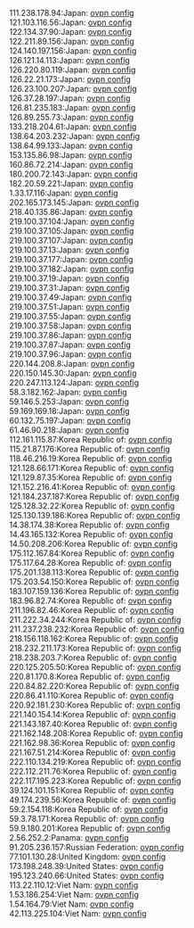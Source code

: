 111.238.178.94:Japan: [ovpn config](vpn/111_238_178_94.ovpn)  
121.103.116.56:Japan: [ovpn config](vpn/121_103_116_56.ovpn)  
122.134.37.90:Japan: [ovpn config](vpn/122_134_37_90.ovpn)  
122.211.89.156:Japan: [ovpn config](vpn/122_211_89_156.ovpn)  
124.140.197.156:Japan: [ovpn config](vpn/124_140_197_156.ovpn)  
126.121.14.113:Japan: [ovpn config](vpn/126_121_14_113.ovpn)  
126.220.80.119:Japan: [ovpn config](vpn/126_220_80_119.ovpn)  
126.22.21.173:Japan: [ovpn config](vpn/126_22_21_173.ovpn)  
126.23.100.207:Japan: [ovpn config](vpn/126_23_100_207.ovpn)  
126.37.28.197:Japan: [ovpn config](vpn/126_37_28_197.ovpn)  
126.81.235.183:Japan: [ovpn config](vpn/126_81_235_183.ovpn)  
126.89.255.73:Japan: [ovpn config](vpn/126_89_255_73.ovpn)  
133.218.204.61:Japan: [ovpn config](vpn/133_218_204_61.ovpn)  
138.64.203.232:Japan: [ovpn config](vpn/138_64_203_232.ovpn)  
138.64.99.133:Japan: [ovpn config](vpn/138_64_99_133.ovpn)  
153.135.86.98:Japan: [ovpn config](vpn/153_135_86_98.ovpn)  
160.86.72.214:Japan: [ovpn config](vpn/160_86_72_214.ovpn)  
180.200.72.143:Japan: [ovpn config](vpn/180_200_72_143.ovpn)  
182.20.59.221:Japan: [ovpn config](vpn/182_20_59_221.ovpn)  
1.33.17.116:Japan: [ovpn config](vpn/1_33_17_116.ovpn)  
202.165.173.145:Japan: [ovpn config](vpn/202_165_173_145.ovpn)  
218.40.135.86:Japan: [ovpn config](vpn/218_40_135_86.ovpn)  
219.100.37.104:Japan: [ovpn config](vpn/219_100_37_104.ovpn)  
219.100.37.105:Japan: [ovpn config](vpn/219_100_37_105.ovpn)  
219.100.37.107:Japan: [ovpn config](vpn/219_100_37_107.ovpn)  
219.100.37.13:Japan: [ovpn config](vpn/219_100_37_13.ovpn)  
219.100.37.177:Japan: [ovpn config](vpn/219_100_37_177.ovpn)  
219.100.37.182:Japan: [ovpn config](vpn/219_100_37_182.ovpn)  
219.100.37.19:Japan: [ovpn config](vpn/219_100_37_19.ovpn)  
219.100.37.31:Japan: [ovpn config](vpn/219_100_37_31.ovpn)  
219.100.37.49:Japan: [ovpn config](vpn/219_100_37_49.ovpn)  
219.100.37.51:Japan: [ovpn config](vpn/219_100_37_51.ovpn)  
219.100.37.55:Japan: [ovpn config](vpn/219_100_37_55.ovpn)  
219.100.37.58:Japan: [ovpn config](vpn/219_100_37_58.ovpn)  
219.100.37.86:Japan: [ovpn config](vpn/219_100_37_86.ovpn)  
219.100.37.87:Japan: [ovpn config](vpn/219_100_37_87.ovpn)  
219.100.37.96:Japan: [ovpn config](vpn/219_100_37_96.ovpn)  
220.144.208.8:Japan: [ovpn config](vpn/220_144_208_8.ovpn)  
220.150.145.30:Japan: [ovpn config](vpn/220_150_145_30.ovpn)  
220.247.113.124:Japan: [ovpn config](vpn/220_247_113_124.ovpn)  
58.3.182.162:Japan: [ovpn config](vpn/58_3_182_162.ovpn)  
59.146.5.253:Japan: [ovpn config](vpn/59_146_5_253.ovpn)  
59.169.169.18:Japan: [ovpn config](vpn/59_169_169_18.ovpn)  
60.132.75.197:Japan: [ovpn config](vpn/60_132_75_197.ovpn)  
61.46.90.218:Japan: [ovpn config](vpn/61_46_90_218.ovpn)  
112.161.115.87:Korea Republic of: [ovpn config](vpn/112_161_115_87.ovpn)  
115.21.87.176:Korea Republic of: [ovpn config](vpn/115_21_87_176.ovpn)  
118.46.216.19:Korea Republic of: [ovpn config](vpn/118_46_216_19.ovpn)  
121.128.66.171:Korea Republic of: [ovpn config](vpn/121_128_66_171.ovpn)  
121.129.87.35:Korea Republic of: [ovpn config](vpn/121_129_87_35.ovpn)  
121.152.216.41:Korea Republic of: [ovpn config](vpn/121_152_216_41.ovpn)  
121.184.237.187:Korea Republic of: [ovpn config](vpn/121_184_237_187.ovpn)  
125.128.32.22:Korea Republic of: [ovpn config](vpn/125_128_32_22.ovpn)  
125.130.139.186:Korea Republic of: [ovpn config](vpn/125_130_139_186.ovpn)  
14.38.174.38:Korea Republic of: [ovpn config](vpn/14_38_174_38.ovpn)  
14.43.165.132:Korea Republic of: [ovpn config](vpn/14_43_165_132.ovpn)  
14.50.208.206:Korea Republic of: [ovpn config](vpn/14_50_208_206.ovpn)  
175.112.167.84:Korea Republic of: [ovpn config](vpn/175_112_167_84.ovpn)  
175.117.64.28:Korea Republic of: [ovpn config](vpn/175_117_64_28.ovpn)  
175.201.138.113:Korea Republic of: [ovpn config](vpn/175_201_138_113.ovpn)  
175.203.54.150:Korea Republic of: [ovpn config](vpn/175_203_54_150.ovpn)  
183.107.159.136:Korea Republic of: [ovpn config](vpn/183_107_159_136.ovpn)  
183.96.82.74:Korea Republic of: [ovpn config](vpn/183_96_82_74.ovpn)  
211.196.82.46:Korea Republic of: [ovpn config](vpn/211_196_82_46.ovpn)  
211.222.34.244:Korea Republic of: [ovpn config](vpn/211_222_34_244.ovpn)  
211.237.238.232:Korea Republic of: [ovpn config](vpn/211_237_238_232.ovpn)  
218.156.118.162:Korea Republic of: [ovpn config](vpn/218_156_118_162.ovpn)  
218.232.211.173:Korea Republic of: [ovpn config](vpn/218_232_211_173.ovpn)  
218.238.203.7:Korea Republic of: [ovpn config](vpn/218_238_203_7.ovpn)  
220.125.205.50:Korea Republic of: [ovpn config](vpn/220_125_205_50.ovpn)  
220.81.170.8:Korea Republic of: [ovpn config](vpn/220_81_170_8.ovpn)  
220.84.82.220:Korea Republic of: [ovpn config](vpn/220_84_82_220.ovpn)  
220.86.41.110:Korea Republic of: [ovpn config](vpn/220_86_41_110.ovpn)  
220.92.181.230:Korea Republic of: [ovpn config](vpn/220_92_181_230.ovpn)  
221.140.154.14:Korea Republic of: [ovpn config](vpn/221_140_154_14.ovpn)  
221.143.187.40:Korea Republic of: [ovpn config](vpn/221_143_187_40.ovpn)  
221.162.148.208:Korea Republic of: [ovpn config](vpn/221_162_148_208.ovpn)  
221.162.98.36:Korea Republic of: [ovpn config](vpn/221_162_98_36.ovpn)  
221.167.51.214:Korea Republic of: [ovpn config](vpn/221_167_51_214.ovpn)  
222.110.134.219:Korea Republic of: [ovpn config](vpn/222_110_134_219.ovpn)  
222.112.211.76:Korea Republic of: [ovpn config](vpn/222_112_211_76.ovpn)  
222.117.195.223:Korea Republic of: [ovpn config](vpn/222_117_195_223.ovpn)  
39.124.101.151:Korea Republic of: [ovpn config](vpn/39_124_101_151.ovpn)  
49.174.239.56:Korea Republic of: [ovpn config](vpn/49_174_239_56.ovpn)  
59.2.154.118:Korea Republic of: [ovpn config](vpn/59_2_154_118.ovpn)  
59.3.78.171:Korea Republic of: [ovpn config](vpn/59_3_78_171.ovpn)  
59.9.180.201:Korea Republic of: [ovpn config](vpn/59_9_180_201.ovpn)  
2.56.252.2:Panama: [ovpn config](vpn/2_56_252_2.ovpn)  
91.205.236.157:Russian Federation: [ovpn config](vpn/91_205_236_157.ovpn)  
77.101.130.28:United Kingdom: [ovpn config](vpn/77_101_130_28.ovpn)  
173.198.248.39:United States: [ovpn config](vpn/173_198_248_39.ovpn)  
195.123.240.66:United States: [ovpn config](vpn/195_123_240_66.ovpn)  
113.22.110.12:Viet Nam: [ovpn config](vpn/113_22_110_12.ovpn)  
1.53.186.254:Viet Nam: [ovpn config](vpn/1_53_186_254.ovpn)  
1.54.164.79:Viet Nam: [ovpn config](vpn/1_54_164_79.ovpn)  
42.113.225.104:Viet Nam: [ovpn config](vpn/42_113_225_104.ovpn)  
